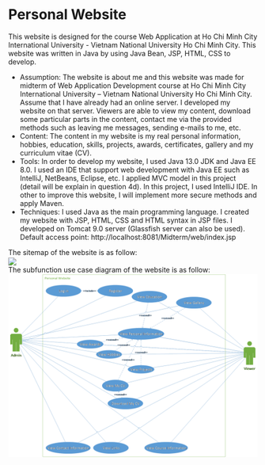 # Personal Website
This website is designed for the course Web Application at Ho Chi Minh City International University - Vietnam National University Ho Chi Minh City. This website was written in Java by using Java Bean, JSP, HTML, CSS to develop. <br>
<ul>
  <li>Assumption: The website is about me and this website was made for midterm of Web Application Development course at Ho Chi Minh City International University – Vietnam National University Ho Chi Minh City. Assume that I have already had an online server. I developed my website on that server. Viewers are able to view my content, download some particular parts in the content, contact me via the provided methods such as leaving me messages, sending e-mails to me, etc.</li>
  <li>Content: The content in my website is my real personal information, hobbies, education, skills, projects, awards, certificates, gallery and my curriculum vitae (CV).</li>
  <li>Tools: In order to develop my website, I used Java 13.0 JDK and Java EE 8.0. I used an IDE that support web development with Java EE such as IntelliJ, NetBeans, Eclipse, etc. I applied MVC model in this project (detail will be explain in question 4d). In this project, I used IntelliJ IDE. In other to improve this website, I will implement more secure methods and apply Maven. </li>
  <li>Techniques: I used Java as the main programming language. I created my website with JSP, HTML, CSS and HTML syntax in JSP files. I developed on Tomcat 9.0 server (Glassfish server can also be used). Default access point: http://localhost:8081/Midterm/web/index.jsp </li>
</ul>
The sitemap of the website is as follow:<br>
<img align = "center" src = "/hiearchical diagram.png"><br>
The subfunction use case diagram of the website is as follow:<br>
<img align = "center" src = "/use case.png"><br>
